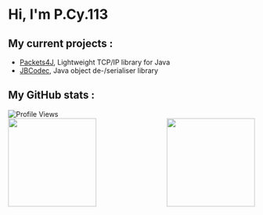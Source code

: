 Hi, I'm P.Cy.113
===============

**My current projects** :
---------------------
- [Packets4J](https://github.com/Poucy113/packets4j), Lightweight TCP/IP library for Java
- [JBCodec](https://github.com/Poucy113/jbcodec), Java object de-/serialiser library

**My GitHub stats** :
---------------------

<img align="center" alt="Profile Views" src="https://komarev.com/ghpvc/?username=poucy113">

<br>
<div style="display: flex; justify-content: space-between;">
  <img height="180px" src="https://github-readme-stats.vercel.app/api?username=poucy113&show_icons=true"/>
  <img height="180px" src="https://github-readme-stats.vercel.app/api/top-langs/?username=poucy113&layout=compact"/>
</div>

<br>
<br>
<br>
